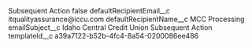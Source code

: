 <?xml version="1.0" encoding="UTF-8"?>
<CustomMetadata xmlns="http://soap.sforce.com/2006/04/metadata" xmlns:xsi="http://www.w3.org/2001/XMLSchema-instance" xmlns:xsd="http://www.w3.org/2001/XMLSchema">
    <label>Subsequent Action</label>
    <protected>false</protected>
    <values>
        <field>defaultRecipientEmail__c</field>
        <value xsi:type="xsd:string">itqualityassurance@iccu.com</value>
    </values>
    <values>
        <field>defaultRecipientName__c</field>
        <value xsi:type="xsd:string">MCC Processing</value>
    </values>
    <values>
        <field>emailSubject__c</field>
        <value xsi:type="xsd:string">Idaho Central Credit Union Subsequent Action</value>
    </values>
    <values>
        <field>templateId__c</field>
        <value xsi:type="xsd:string">a39a7122-b52b-4fc4-8a54-0200086ee486</value>
    </values>
</CustomMetadata>
